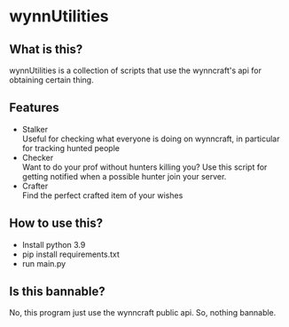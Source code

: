 # wynnUtilities
## What is this?
wynnUtilities is a collection of scripts that use the wynncraft's api for obtaining certain thing.
## Features
- Stalker<br>
    Useful for checking what everyone is doing on wynncraft, in particular for tracking hunted people
- Checker<br>
    Want to do your prof without hunters killing you? Use this script for getting notified when a possible hunter join your server.
- Crafter<br>
    Find the perfect crafted item of your wishes
## How to use this?
- Install python 3.9
- pip install requirements.txt
- run main.py
## Is this bannable?
No, this program just use the wynncraft public api. So, nothing bannable.
